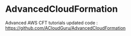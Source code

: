 # AdvancedCloudFormation
Advanced AWS CFT tutorials updated code : https://github.com/ACloudGuru/AdvancedCloudFormation

